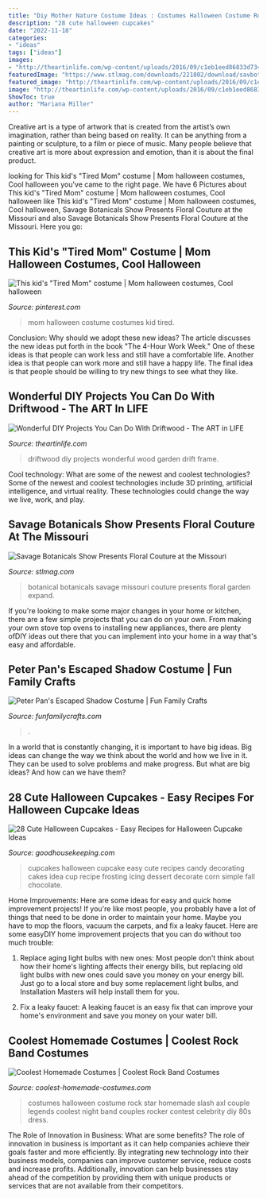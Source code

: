 ```yaml
---
title: "Diy Mother Nature Costume Ideas : Costumes Halloween Costume Rock Star Homemade Slash Axl Couple Legends Coolest Night Band Couples Rocker Contest Celebrity Diy 80s Dress"
description: "28 cute halloween cupcakes"
date: "2022-11-18"
categories:
- "ideas"
tags: ["ideas"]
images:
- "http://theartinlife.com/wp-content/uploads/2016/09/c1eb1eed86833d734975c90485b700d7.jpg"
featuredImage: "https://www.stlmag.com/downloads/221802/download/savbot2-001.jpg?cb=4db6b7dd0f15dd26edc2d685e83ffc22"
featured_image: "http://theartinlife.com/wp-content/uploads/2016/09/c1eb1eed86833d734975c90485b700d7.jpg"
image: "http://theartinlife.com/wp-content/uploads/2016/09/c1eb1eed86833d734975c90485b700d7.jpg"
ShowToc: true
author: "Mariana Miller"
---
```



Creative art is a type of artwork that is created from the artist’s own imagination, rather than being based on reality. It can be anything from a painting or sculpture, to a film or piece of music. Many people believe that creative art is more about expression and emotion, than it is about the final product.

	

		
looking for This kid&#039;s &quot;Tired Mom&quot; costume | Mom halloween costumes, Cool halloween you've came to the right page. We have 6 Pictures about This kid&#039;s &quot;Tired Mom&quot; costume | Mom halloween costumes, Cool halloween like This kid&#039;s &quot;Tired Mom&quot; costume | Mom halloween costumes, Cool halloween, Savage Botanicals Show Presents Floral Couture at the Missouri and also Savage Botanicals Show Presents Floral Couture at the Missouri. Here you go:
		
    
## This Kid&#039;s &quot;Tired Mom&quot; Costume | Mom Halloween Costumes, Cool Halloween

<img loading=lazy src="https://i.pinimg.com/736x/f0/9b/8a/f09b8a9680c3c44750d547fb1b05e409.jpg" onerror="this.onerror=null;this.src='https://tse2.mm.bing.net/th?id=OIP.-WOi84w_YzQBPQMwdcU6IgHaMc&amp;pid=15.1';" alt="This kid&#039;s &quot;Tired Mom&quot; costume | Mom halloween costumes, Cool halloween">

_Source: pinterest.com_

>mom halloween costume costumes kid tired. 

	

Conclusion: Why should we adopt these new ideas?
The article discusses the new ideas put forth in the book "The 4-Hour Work Week." One of these ideas is that people can work less and still have a comfortable life. Another idea is that people can work more and still have a happy life. The final idea is that people should be willing to try new things to see what they like.

    
## Wonderful DIY Projects You Can Do With Driftwood - The ART In LIFE

<img loading=lazy src="http://theartinlife.com/wp-content/uploads/2016/09/c1eb1eed86833d734975c90485b700d7.jpg" onerror="this.onerror=null;this.src='https://tse4.mm.bing.net/th?id=OIP.owRsT1rP9fkfhiwYPUWp9gHaLF&amp;pid=15.1';" alt="Wonderful DIY Projects You Can Do With Driftwood - The ART in LIFE">

_Source: theartinlife.com_

>driftwood diy projects wonderful wood garden drift frame. 

	

Cool technology: What are some of the newest and coolest technologies?
Some of the newest and coolest technologies include 3D printing, artificial intelligence, and virtual reality. These technologies could change the way we live, work, and play.

    
## Savage Botanicals Show Presents Floral Couture At The Missouri

<img loading=lazy src="https://www.stlmag.com/downloads/221802/download/savbot2-001.jpg?cb=4db6b7dd0f15dd26edc2d685e83ffc22" onerror="this.onerror=null;this.src='https://tse2.mm.bing.net/th?id=OIP.my9TAwDA31WaliTx1G2EIAHaKf&amp;pid=15.1';" alt="Savage Botanicals Show Presents Floral Couture at the Missouri">

_Source: stlmag.com_

>botanical botanicals savage missouri couture presents floral garden expand. 

	

If you're looking to make some major changes in your home or kitchen, there are a few simple projects that you can do on your own. From making your own stove top ovens to installing new appliances, there are plenty ofDIY ideas out there that you can implement into your home in a way that's easy and affordable.

    
## Peter Pan&#039;s Escaped Shadow Costume | Fun Family Crafts

<img loading=lazy src="https://funfamilycrafts.com/wp-content/uploads/2013/10/Peter-Pan-Shadow-Costume-9-of-11.jpg" onerror="this.onerror=null;this.src='https://tse4.mm.bing.net/th?id=OIP.boevrqIclq5oIqiGT4LBYwHaNB&amp;pid=15.1';" alt="Peter Pan&#039;s Escaped Shadow Costume | Fun Family Crafts">

_Source: funfamilycrafts.com_

>. 

	

In a world that is constantly changing, it is important to have big ideas. Big ideas can change the way we think about the world and how we live in it. They can be used to solve problems and make progress. But what are big ideas? And how can we have them?

    
## 28 Cute Halloween Cupcakes - Easy Recipes For Halloween Cupcake Ideas

<img loading=lazy src="http://ghk.h-cdn.co/assets/15/35/1440597851-img-5696.jpg" onerror="this.onerror=null;this.src='https://tse1.mm.bing.net/th?id=OIP.U_Ca9k0AspzNU5yzqNZKvAHaLH&amp;pid=15.1';" alt="28 Cute Halloween Cupcakes - Easy Recipes for Halloween Cupcake Ideas">

_Source: goodhousekeeping.com_

>cupcakes halloween cupcake easy cute recipes candy decorating cakes idea cup recipe frosting icing dessert decorate corn simple fall chocolate. 

	

Home Improvements: Here are some ideas for easy and quick home improvement projects!
If you're like most people, you probably have a lot of things that need to be done in order to maintain your home. Maybe you have to mop the floors, vacuum the carpets, and fix a leaky faucet. Here are some easyDIY home improvement projects that you can do without too much trouble:
1. Replace aging light bulbs with new ones: Most people don't think about how their home's lighting affects their energy bills, but replacing old light bulbs with new ones could save you money on your energy bill. Just go to a local store and buy some replacement light bulbs, and Installation Masters will help install them for you.

2. Fix a leaky faucet: A leaking faucet is an easy fix that can improve your home's environment and save you money on your water bill.

    
## Coolest Homemade Costumes | Coolest Rock Band Costumes

<img loading=lazy src="http://www.coolest-homemade-costumes.com/files/2013/10/guns-n-roses-axl-and-slash-72793-e1382060912496.jpg" onerror="this.onerror=null;this.src='https://tse4.mm.bing.net/th?id=OIP.CG414Qk7lXiFirTxNKDnPwHaJ6&amp;pid=15.1';" alt="Coolest Homemade Costumes | Coolest Rock Band Costumes">

_Source: coolest-homemade-costumes.com_

>costumes halloween costume rock star homemade slash axl couple legends coolest night band couples rocker contest celebrity diy 80s dress. 

	

The Role of Innovation in Business: What are some benefits?
The role of innovation in business is important as it can help companies achieve their goals faster and more efficiently. By integrating new technology into their business models, companies can improve customer service, reduce costs and increase profits. Additionally, innovation can help businesses stay ahead of the competition by providing them with unique products or services that are not available from their competitors.

